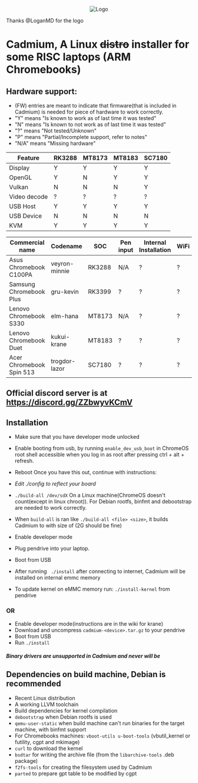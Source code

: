 <p align="center"><img src="/pics/logo/cd_smol.png" alt="Logo" data-canonical-src="/pics/cd_smol.png"/></p>

Thanks @LoganMD for the logo

# Cadmium, A Linux ~~distro~~ installer for some RISC laptops (ARM Chromebooks)

## Hardware support:
- (FW) entries are meant to indicate that firmware(that is included in Cadmium) is needed for piece of hardware to work correctly.
- "Y" means "Is known to work as of last time it was tested"
- "N" means "Is known to not work as of last time it was tested"
- "?" means "Not tested/Unknown"
- "P" means "Partial/Incomplete support, refer to notes"
- "N/A" means "Missing hardware"

| Feature      | RK3288 | MT8173 | MT8183 | SC7180 |
| ------------ | ------ | ------ | ------ | ------ |
| Display      | Y      | Y      | Y      | Y      |
| OpenGL       | Y      | N      | Y      | Y      |
| Vulkan       | N      | N      | N      | Y      |
| Video decode | ?      | ?      | ?      | ?      |
| USB Host     | Y      | Y      | Y      | Y      |
| USB Device   | N      | N      | N      | N      |
| KVM          | Y      | Y      | Y      | Y      |

| Commercial name          | Codename       |  SOC   | Pen input | Internal Installation | WiFi | Bluetooth | Audio | Notes |
| ------------------------ | -------------- | ------ | --------- | --------------------- | ---- | --------- | ----- | ----- |
| Asus Chromebook C100PA   | veyron-minnie  | RK3288 | N/A       | ?                     | ?    | ?         | ?     |       |
| Samsung Chromebook Plus  | gru-kevin      | RK3399 | ?         | ?                     | ?    | ?         | ?     |       |
| Lenovo Chromebook S330   | elm-hana       | MT8173 | N/A       | ?                     | ?    | ?         | ?     |       |
| Lenovo Chromebook Duet   | kukui-krane    | MT8183 | ?         | ?                     | ?    | ?         | ?     |       |
| Acer Chromebook Spin 513 | trogdor-lazor  | SC7180 | ?         | ?                     | ?    | ?         | ?     |       |

## Official discord server is at https://discord.gg/ZZbwyvKCmV

## Installation
- Make sure that you have developer mode unlocked
- Enable booting from usb, by running ```enable_dev_usb_boot``` in ChromeOS root shell accessible when you log in as root after pressing ctrl + alt + refresh.
- Reboot
Once you have this out, continue with instructions:

- *Edit ./config to reflect your board*
- ``` ./build-all /dev/sdX ``` On a Linux machine(ChromeOS doesn't count(except in linux chroot)). For Debian rootfs, binfmt and debootstrap are needed to work correctly.
- When ```build-all``` is ran like ```./build-all <file> <size>```, it builds Cadmium to <file> with size of <size>(2G should be fine)
- Enable developer mode
- Plug pendrive into your laptop.
- Boot from USB
- After running ``` ./install``` after connecting to internet, Cadmium will be installed on internal emmc memory
- To update kernel on eMMC memory run: ```./install-kernel``` from pendrive

### OR
- Enable developer mode(instructions are in the wiki for krane)
- Download and uncompress ```cadmium-<device>.tar.gz``` to your pendrive
- Boot from USB
- Run ```./install```

#### *Binary drivers are unsupported in Cadmium and never will be*

## Dependencies on build machine, Debian is recommended
- Recent Linux distribution
- A working LLVM toolchain
- Build dependencies for kernel compilation
- ```debootstrap``` when Debian rootfs is used
- ```qemu-user-static``` when build machine can't run binaries for the target machine, with binfmt support
- For Chromebooks machines: ```vboot-utils u-boot-tools``` (vbutil_kernel or futility, cgpt and mkimage)
- ```curl``` to download the kernel
- ```bsdtar``` for writing the archive file (from the ```libarchive-tools``` .deb package)
- ```f2fs-tools``` for creating the filesystem used by Cadmium
- ```parted``` to prepare gpt table to be modified by cgpt

